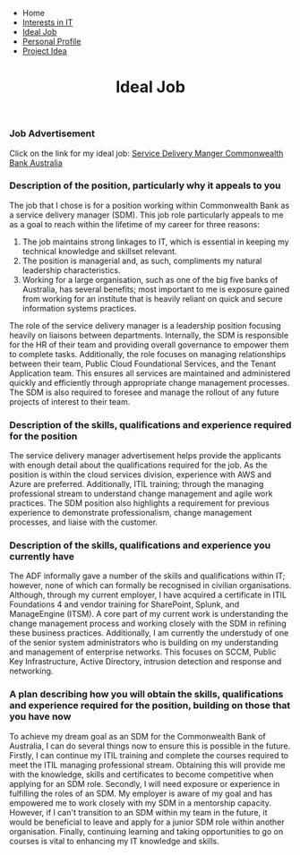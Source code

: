 <html>
<head>
 <link rel="stylesheet" href="2style.css">
</head>
 <head>
 <div class="home">
<ul>
 <li class="home"><a rhref="https://rmitstudent-assessment.github.io/My-Profile/">Home</a></li>
 <li class="Interests in IT"><a href="https://rmitstudent-assessment.github.io/My-Profile/interestsinit">Interests in IT</a></li>
 <li class="Ideal Job"><a href="https://rmitstudent-assessment.github.io/My-Profile/idealjob">Ideal Job</a></li>
 <li class="Personal Profile"><a href="https://rmitstudent-assessment.github.io/My-Profile/personalprofile">Personal Profile</a></li>
 <li class="Project Idea"><a href="https://rmitstudent-assessment.github.io/My-Profile/projectidea">Project Idea</a></li>
</ul>
</div>
</header>
<body>
 

 
 <header>
<h1>Ideal Job</h1>
             </header>

<h3>Job Advertisement</h3>
<p>Click on the link for my ideal job: <a href="https://www.seek.com.au/job/55255356?type=standout#searchRequestToken=42ef42ab-cfbf-418d-83d4-85f68e0a6b20">Service Delivery Manger Commonwealth Bank Australia</a> </p>

<h3>Description of the position, particularly why it appeals to you</h3>
<p>The job that I chose is for a position working within Commonwealth Bank as a service delivery manager (SDM). This job role particularly appeals to me as a goal to reach within the lifetime of my career for three reasons:

1. The job maintains strong linkages to IT, which is essential in keeping my technical knowledge and skillset relevant.
2. The position is managerial and, as such, compliments my natural leadership characteristics.
3. Working for a large organisation, such as one of the big five banks of Australia, has several benefits; most important to me is exposure gained from working for an institute that is heavily reliant on quick and secure information systems practices.

The role of the service delivery manager is a leadership position focusing heavily on liaisons between departments. Internally, the SDM is responsible for the HR of their team and providing overall governance to empower them to complete tasks. Additionally, the role focuses on managing relationships between their team, Public Cloud Foundational Services, and the Tenant Application team. This ensures all services are maintained and administered quickly and efficiently through appropriate change management processes. The SDM is also required to foresee and manage the rollout of any future projects of interest to their team.</p>

<h3>Description of the skills, qualifications and experience required for the position</h3>
<p>The service delivery manager advertisement helps provide the applicants with enough detail about the qualifications required for the job. As the position is within the cloud services division, experience with AWS and Azure are preferred. Additionally, ITIL training; through the managing professional stream to understand change management and agile work practices. The SDM position also highlights a requirement for previous experience to demonstrate professionalism, change management processes, and liaise with the customer.</p>

<h3>Description of the skills, qualifications and experience you currently have</h3>
<p>The ADF informally gave a number of the skills and qualifications within IT; however, none of which can formally be recognised in civilian organisations. Although, through my current employer, I have acquired a certificate in ITIL Foundations 4 and vendor training for SharePoint, Splunk, and ManageEngine (ITSM). A core part of my current work is understanding the change management process and working closely with the SDM in refining these business practices. Additionally, I am currently the understudy of one of the senior system administrators who is building on my understanding and management of enterprise networks. This focuses on SCCM, Public Key Infrastructure, Active Directory, intrusion detection and response and networking.</p>

<h3>A plan describing how you will obtain the skills, qualifications and experience required for the position, building on those that you have now</h3>
<p>To achieve my dream goal as an SDM for the Commonwealth Bank of Australia, I can do several things now to ensure this is possible in the future. Firstly, I can continue my ITIL training and complete the courses required to meet the ITIL managing professional stream. Obtaining this will provide me with the knowledge, skills and certificates to become competitive when applying for an SDM role. Secondly, I will need exposure or experience in fulfilling the roles of an SDM. My employer is aware of my goal and has empowered me to work closely with my SDM in a mentorship capacity. However, if I can't transition to an SDM within my team in the future, it would be beneficial to leave and apply for a junior SDM role within another organisation. Finally, continuing learning and taking opportunities to go on courses is vital to enhancing my IT knowledge and skills.</p>
